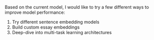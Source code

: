 Based on the current model, I would like to try a few different ways to improve model performance:

1. Try different sentence embedding models
2. Build custom essay embeddings
3. Deep-dive into multi-task learning architectures